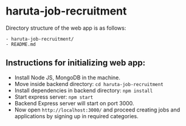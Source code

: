 # haruta-job-recruitment

Directory structure of the web app is as follows:

```
- haruta-job-recruitment/
- README.md
```

## Instructions for initializing web app:

- Install Node JS, MongoDB in the machine.
- Move inside backend directory: `cd haruta-job-recruitment`
- Install dependencies in backend directory: `npm install`
- Start express server: `npm start`
- Backend Express server will start on port 3000.
- Now open `http://localhost:3000/` and proceed creating jobs and applications by signing up in required categories.

